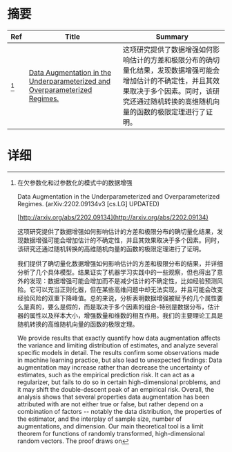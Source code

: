 # 摘要

| Ref | Title | Summary |
| --- | --- | --- |
| [^1] | [Data Augmentation in the Underparameterized and Overparameterized Regimes.](http://arxiv.org/abs/2202.09134) | 这项研究提供了数据增强如何影响估计的方差和极限分布的确切量化结果，发现数据增强可能会增加估计的不确定性，并且其效果取决于多个因素。同时，该研究还通过随机转换的高维随机向量的函数的极限定理进行了证明。 |

# 详细

[^1]: 在欠参数化和过参数化的模式中的数据增强

    Data Augmentation in the Underparameterized and Overparameterized Regimes. (arXiv:2202.09134v3 [cs.LG] UPDATED)

    [http://arxiv.org/abs/2202.09134](http://arxiv.org/abs/2202.09134)

    这项研究提供了数据增强如何影响估计的方差和极限分布的确切量化结果，发现数据增强可能会增加估计的不确定性，并且其效果取决于多个因素。同时，该研究还通过随机转换的高维随机向量的函数的极限定理进行了证明。

    

    我们提供了确切量化数据增强如何影响估计的方差和极限分布的结果，并详细分析了几个具体模型。结果证实了机器学习实践中的一些观察，但也得出了意外的发现：数据增强可能会增加而不是减少估计的不确定性，比如经验预测风险。它可以充当正则化器，但在某些高维问题中却无法实现，并且可能会改变经验风险的双重下降峰值。总的来说，分析表明数据增强被赋予的几个属性要么是真的，要么是假的，而是取决于多个因素的组合-特别是数据分布，估计器的属性以及样本大小，增强数量和维数的相互作用。我们的主要理论工具是随机转换的高维随机向量的函数的极限定理。

    We provide results that exactly quantify how data augmentation affects the variance and limiting distribution of estimates, and analyze several specific models in detail. The results confirm some observations made in machine learning practice, but also lead to unexpected findings: Data augmentation may increase rather than decrease the uncertainty of estimates, such as the empirical prediction risk. It can act as a regularizer, but fails to do so in certain high-dimensional problems, and it may shift the double-descent peak of an empirical risk. Overall, the analysis shows that several properties data augmentation has been attributed with are not either true or false, but rather depend on a combination of factors -- notably the data distribution, the properties of the estimator, and the interplay of sample size, number of augmentations, and dimension. Our main theoretical tool is a limit theorem for functions of randomly transformed, high-dimensional random vectors. The proof draws on 
    


